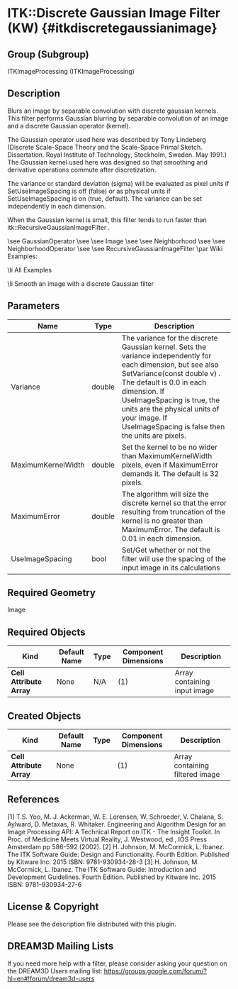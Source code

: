 ITK::Discrete Gaussian Image Filter (KW) {#itkdiscretegaussianimage}
========================

## Group (Subgroup) ##
ITKImageProcessing (ITKImageProcessing)

## Description ##
Blurs an image by separable convolution with discrete gaussian kernels. This filter performs Gaussian blurring by separable convolution of an image and a discrete Gaussian operator (kernel).

The Gaussian operator used here was described by Tony Lindeberg (Discrete Scale-Space Theory and the Scale-Space Primal Sketch. Dissertation. Royal Institute of Technology, Stockholm, Sweden. May 1991.) The Gaussian kernel used here was designed so that smoothing and derivative operations commute after discretization.

The variance or standard deviation (sigma) will be evaluated as pixel units if SetUseImageSpacing is off (false) or as physical units if SetUseImageSpacing is on (true, default). The variance can be set independently in each dimension.

When the Gaussian kernel is small, this filter tends to run faster than itk::RecursiveGaussianImageFilter .

\see GaussianOperator 
\see 
\see Image 
\see 
\see Neighborhood 
\see 
\see NeighborhoodOperator 
\see 
\see RecursiveGaussianImageFilter 
\par Wiki Examples:

\li All Examples 

\li Smooth an image with a discrete Gaussian filter

## Parameters ##

| Name | Type | Description |
|------|------|-------------|
| Variance | double| The variance for the discrete Gaussian kernel. Sets the variance independently for each dimension, but see also SetVariance(const double v) . The default is 0.0 in each dimension. If UseImageSpacing is true, the units are the physical units of your image. If UseImageSpacing is false then the units are pixels. |
| MaximumKernelWidth | double| Set the kernel to be no wider than MaximumKernelWidth pixels, even if MaximumError demands it. The default is 32 pixels. |
| MaximumError | double| The algorithm will size the discrete kernel so that the error resulting from truncation of the kernel is no greater than MaximumError. The default is 0.01 in each dimension. |
| UseImageSpacing | bool| Set/Get whether or not the filter will use the spacing of the input image in its calculations |


## Required Geometry ##
Image

## Required Objects ##

| Kind | Default Name | Type | Component Dimensions | Description |
|------|--------------|------|----------------------|-------------|
| **Cell Attribute Array** | None | N/A | (1)  | Array containing input image

## Created Objects ##

| Kind | Default Name | Type | Component Dimensions | Description |
|------|--------------|------|----------------------|-------------|
| **Cell Attribute Array** | None |  | (1)  | Array containing filtered image

## References ##
[1] T.S. Yoo, M. J. Ackerman, W. E. Lorensen, W. Schroeder, V. Chalana, S. Aylward, D. Metaxas, R. Whitaker. Engineering and Algorithm Design for an Image Processing API: A Technical Report on ITK - The Insight Toolkit. In Proc. of Medicine Meets Virtual Reality, J. Westwood, ed., IOS Press Amsterdam pp 586-592 (2002). 
[2] H. Johnson, M. McCormick, L. Ibanez. The ITK Software Guide: Design and Functionality. Fourth Edition. Published by Kitware Inc. 2015 ISBN: 9781-930934-28-3
[3] H. Johnson, M. McCormick, L. Ibanez. The ITK Software Guide: Introduction and Development Guidelines. Fourth Edition. Published by Kitware Inc. 2015 ISBN: 9781-930934-27-6

## License & Copyright ##

Please see the description file distributed with this plugin.

## DREAM3D Mailing Lists ##

If you need more help with a filter, please consider asking your question on the DREAM3D Users mailing list:
https://groups.google.com/forum/?hl=en#!forum/dream3d-users
